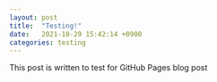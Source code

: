 ```yaml
---
layout: post
title:  "Testing!"
date:   2021-10-29 15:42:14 +0900
categories: testing
---
```


This post is written to test for GitHub Pages blog post
